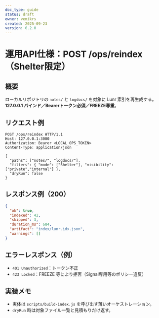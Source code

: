```yaml
---
doc_type: guide
status: draft
owner: vemikrs
created: 2025-09-23
version: 0.2.0
---
```


# 運用API仕様：POST /ops/reindex（Shelter限定）

## 概要
ローカルリポジトリの `notes/` と `logdocs/` を対象に Lunr 索引を再生成する。  
**127.0.0.1 バインド／Bearerトークン必須／FREEZE尊重**。

## リクエスト例
```http
POST /ops/reindex HTTP/1.1
Host: 127.0.0.1:3000
Authorization: Bearer <LOCAL_OPS_TOKEN>
Content-Type: application/json

{
  "paths": ["notes/", "logdocs/"],
  "filters": { "mode": ["Shelter"], "visibility": ["private","internal"] },
  "dryRun": false
}
```

## レスポンス例（200）
```json
{
  "ok": true,
  "indexed": 42,
  "skipped": 3,
  "duration_ms": 684,
  "artifact": "index/lunr.idx.json",
  "warnings": []
}
```

## エラーレスポンス（例）
- `401 Unauthorized`：トークン不正
- `423 Locked`：FREEZE 等により拒否（Signal専用等のポリシー違反）

## 実装メモ
- 実体は `scripts/build-index.js` を呼び出す薄いオーケストレーション。
- `dryRun` 時は対象ファイル一覧と見積もりだけ返す。
